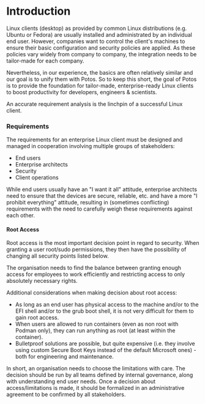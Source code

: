 # Introduction

Linux clients (desktop) as provided by common Linux distributions (e.g. Ubuntu or Fedora) are usually installed and administrated by an individual end user. However, companies want to control the client's machines to ensure their basic configuration and security policies are applied. As these policies vary widely from company to company, the integration needs to be tailor-made for each company. 

Nevertheless, in our experience, the basics are often relatively similar and our goal is to unify them with Potos. So to keep this short, the goal of Potos is to provide the foundation for tailor-made, enterprise-ready Linux clients to boost productivity for developers, engineers & scientists.

An accurate requirement analysis is the linchpin of a successful Linux client.

### Requirements
The requirements for an enterprise Linux client must be designed and managed in cooperation involving multiple groups of stakeholders:
 * End users
 * Enterprise architects
 * Security
 * Client operations

While end users usually have an "I want it all" attitude, enterprise architects need to ensure that the devices are secure, reliable, etc. and have a more "I prohibit everything" attitude, resulting in (sometimes conflicting) requirements with the need to carefully weigh these requirements against each other. 

#### Root Access
Root access is the most important decision point in regard to security. When granting a user root/sudo permissions, they then have the possibility of changing all security points listed below.

The organisation needs to find the balance between granting enough access for employees to work efficiently and restricting access to only absolutely necessary rights.

Additional considerations when making decision about root access:

* As long as an end user has physical access to the machine and/or to the EFI shell and/or to the grub boot shell, it is not very difficult for them to gain root access.
* When users are allowed to run containers (even as non root with Podman only), they can run anything as root (at least within the container).
* Bulletproof solutions are possible, but quite expensive (i.e. they involve using custom Secure Boot Keys instead of the default Microsoft ones) - both for engineering and maintenance.

In short, an organisation needs to choose the limitations with care. The decision should be run by all teams defined by internal governance, along with understanding end user needs. Once a decision about access/limitations is made, it should be formalized in an administrative agreement to be confirmed by all stakeholders. 


